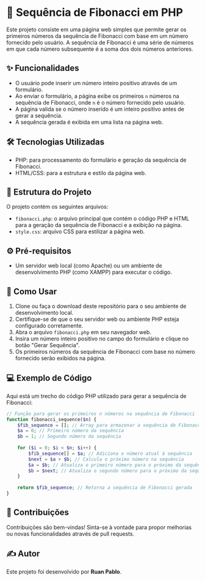 
# 🌟 Sequência de Fibonacci em PHP 

Este projeto consiste em uma página web simples que permite gerar os primeiros números da sequência de Fibonacci com base em um número fornecido pelo usuário. A sequência de Fibonacci é uma série de números em que cada número subsequente é a soma dos dois números anteriores.

## ✨ Funcionalidades

- O usuário pode inserir um número inteiro positivo através de um formulário.
- Ao enviar o formulário, a página exibe os primeiros `n` números na sequência de Fibonacci, onde `n` é o número fornecido pelo usuário.
- A página valida se o número inserido é um inteiro positivo antes de gerar a sequência.
- A sequência gerada é exibida em uma lista na página web.

## 🛠️ Tecnologias Utilizadas

- PHP: para processamento do formulário e geração da sequência de Fibonacci.
- HTML/CSS: para a estrutura e estilo da página web.

## 📁 Estrutura do Projeto

O projeto contém os seguintes arquivos:

- `fibonacci.php`: o arquivo principal que contém o código PHP e HTML para a geração da sequência de Fibonacci e a exibição na página.
- `style.css`: arquivo CSS para estilizar a página web.

## ⚙️ Pré-requisitos

- Um servidor web local (como Apache) ou um ambiente de desenvolvimento PHP (como XAMPP) para executar o código.

## 🚀 Como Usar

1. Clone ou faça o download deste repositório para o seu ambiente de desenvolvimento local.
2. Certifique-se de que o seu servidor web ou ambiente PHP esteja configurado corretamente.
3. Abra o arquivo `fibonacci.php` em seu navegador web.
4. Insira um número inteiro positivo no campo do formulário e clique no botão "Gerar Sequência".
5. Os primeiros números da sequência de Fibonacci com base no número fornecido serão exibidos na página.

## 💻 Exemplo de Código

Aqui está um trecho do código PHP utilizado para gerar a sequência de Fibonacci:

```php
// Função para gerar os primeiros n números na sequência de Fibonacci
function fibonacci_sequence($n) {
    $fib_sequence = []; // Array para armazenar a sequência de Fibonacci
    $a = 0; // Primeiro número da sequência
    $b = 1; // Segundo número da sequência
    
    for ($i = 0; $i < $n; $i++) {
        $fib_sequence[] = $a; // Adiciona o número atual à sequência
        $next = $a + $b; // Calcula o próximo número na sequência
        $a = $b; // Atualiza o primeiro número para o próximo da sequência
        $b = $next; // Atualiza o segundo número para o próximo da sequência
    }
    
    return $fib_sequence; // Retorna a sequência de Fibonacci gerada
}
```

## 🤝 Contribuições

Contribuições são bem-vindas! Sinta-se à vontade para propor melhorias ou novas funcionalidades através de pull requests.

## ✍️ Autor

Este projeto foi desenvolvido por **Ruan Pablo**.

